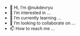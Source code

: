 - 👋 Hi, I’m @nukdevryu
- 👀 I’m interested in ...
- 🌱 I’m currently learning ...
- 💞️ I’m looking to collaborate on ...
- 📫 How to reach me ...

<!---
nukdevryu/nukdevryu is a ✨ special ✨ repository because its `README.md` (this file) appears on your GitHub profile.
You can click the Preview link to take a look at your changes.
--->
